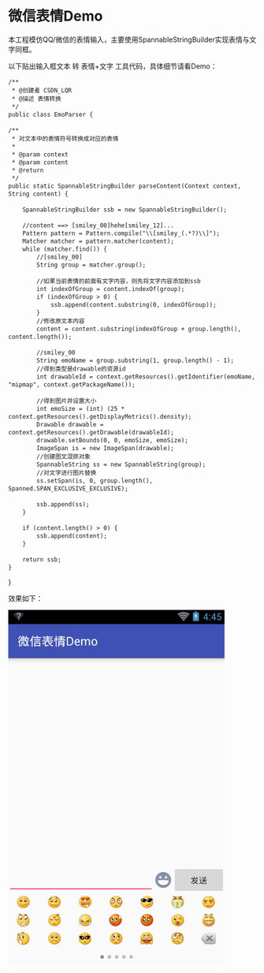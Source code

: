 # 微信表情Demo

本工程模仿QQ/微信的表情输入，主要使用SpannableStringBuilder实现表情与文字同框。

以下贴出输入框文本 转 表情+文字 工具代码，具体细节请看Demo：

	/**
	 * @创建者 CSDN_LQR
	 * @描述 表情转换
	 */
	public class EmoParser {

    /**
     * 对文本中的表情符号转换成对应的表情
     *
     * @param context
     * @param content
     * @return
     */
    public static SpannableStringBuilder parseContent(Context context, String content) {

        SpannableStringBuilder ssb = new SpannableStringBuilder();

        //content ==> [smiley_00]hehe[smiley_12]...
        Pattern pattern = Pattern.compile("\\[smiley_(.*?)\\]");
        Matcher matcher = pattern.matcher(content);
        while (matcher.find()) {
            //[smiley_00]
            String group = matcher.group();

            //如果当前表情的前面有文字内容，则先将文字内容添加到ssb
            int indexOfGroup = content.indexOf(group);
            if (indexOfGroup > 0) {
                ssb.append(content.substring(0, indexOfGroup));
            }
            //修改原文本内容
            content = content.substring(indexOfGroup + group.length(), content.length());

            //smiley_00
            String emoName = group.substring(1, group.length() - 1);
            //得到类型是drawable的资源id
            int drawableId = context.getResources().getIdentifier(emoName, "mipmap", context.getPackageName());

            //得到图片并设置大小
            int emoSize = (int) (25 * context.getResources().getDisplayMetrics().density);
            Drawable drawable = context.getResources().getDrawable(drawableId);
            drawable.setBounds(0, 0, emoSize, emoSize);
            ImageSpan is = new ImageSpan(drawable);
            //创建图文混排对象
            SpannableString ss = new SpannableString(group);
            //对文字进行图片替换
            ss.setSpan(is, 0, group.length(), Spanned.SPAN_EXCLUSIVE_EXCLUSIVE);

            ssb.append(ss);
        }

        if (content.length() > 0) {
            ssb.append(content);
        }

        return ssb;
    }
}


效果如下：

![image](screenshots/1.gif)







